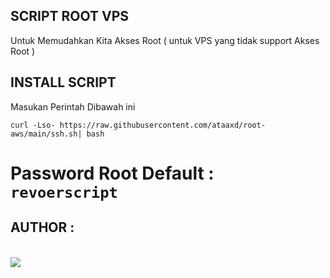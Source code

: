 ## SCRIPT ROOT VPS
Untuk Memudahkan Kita Akses Root ( untuk VPS yang tidak support Akses Root )
## INSTALL SCRIPT
Masukan Perintah Dibawah ini
```
curl -Lso- https://raw.githubusercontent.com/ataaxd/root-aws/main/ssh.sh| bash
```

# Password Root Default : ``` revoerscript ```

## AUTHOR :
<br><a href="https://wa.me/6282129004880" target=”_blank”><img src="https://img.shields.io/static/v1?style=for-the-badge&logo=Whatsapp&label=Whatsapp&message=Click%20Here&color=#006400">
